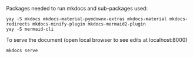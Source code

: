 
Packages needed to run mkdocs and sub-packages used:

```
yay -S mkdocs mkdocs-material-pymdownx-extras mkdocs-material mkdocs-redirects mkdocs-minify-plugin mkdocs-mermaid2-plugin
yay -S mermaid-cli
```

To serve the document (open local browser to see edits at localhost:8000)

```
mkdocs serve
```
